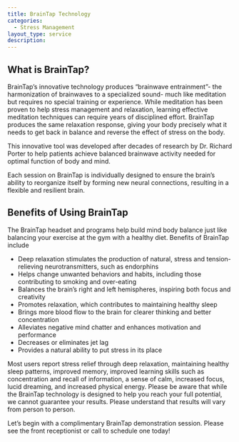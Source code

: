 ```yaml
---
title: BrainTap Technology
categories:
  - Stress Management
layout_type: service
description:
---
```

## What is BrainTap?
BrainTap’s innovative technology produces “brainwave entrainment”- the harmonization of brainwaves to a specialized sound- much like meditation but requires no special training or experience. While meditation has been proven to help stress management and relaxation, learning effective meditation techniques can require years of disciplined effort. BrainTap produces the same relaxation response, giving your body precisely what it needs to get back in balance and reverse the effect of stress on the body.

This innovative tool was developed after decades of research by Dr. Richard Porter to help patients achieve balanced brainwave activity needed for optimal function of body and mind.

Each session on BrainTap is individually designed to ensure the brain’s ability to reorganize itself by forming new neural connections, resulting in a flexible and resilient brain.

## Benefits of Using BrainTap
The BrainTap headset and programs help build mind body balance just like balancing your exercise at the gym with a healthy diet. Benefits of BrainTap include
* Deep relaxation stimulates the production
of natural, stress and tension-relieving
neurotransmitters, such as endorphins
* Helps change unwanted behaviors and
habits, including those contributing to
smoking and over-eating
* Balances the brain’s right and left
hemispheres, inspiring both focus and
creativity
* Promotes relaxation, which contributes to
maintaining healthy sleep
* Brings more blood flow to the brain for
clearer thinking and better concentration
* Alleviates negative mind chatter and
enhances motivation and performance
* Decreases or eliminates jet lag
* Provides a natural ability to put stress in
its place

Most users report stress relief through deep relaxation, maintaining healthy sleep patterns, improved memory, improved learning skills such as concentration and recall of information, a sense of calm, increased focus, lucid dreaming, and
increased physical energy. Please be aware that while the BrainTap technology is designed to help you reach your full potential, we cannot guarantee your results. Please understand that results will vary from person to person.

Let’s begin with a complimentary BrainTap demonstration session. Please see the front receptionist or call to schedule one today!
